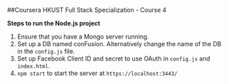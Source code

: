 ##Coursera HKUST Full Stack Specialization - Course 4

**Steps to run the Node.js project**

1. Ensure that you have a Mongo server running.
2. Set up a DB named conFusion. Alternatively change the name of the DB in the `config.js` file.
3. Set up Facebook Client ID and secret to use OAuth in `config.js` and `index.html`.
4. `npm start` to start the server at `https://localhost:3443/`
